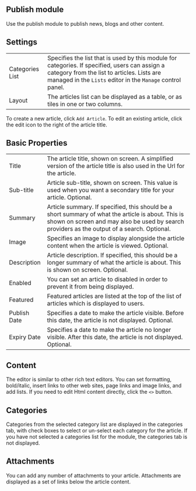 ## Publish module
Use the publish module to publish news, blogs and other content.

## Settings
|                     |                                                                                      |
|---------------------|--------------------------------------------------------------------------------------|
| Categories List     | Specifies the list that is used by this module for categories.  If specified, users can assign a category from the list to articles. Lists are managed in the `Lists` editor in the `Manage` control panel.  |
| Layout              | The articles list can be displayed as a table, or as tiles in one or two columns.  |

To create a new article, click `Add Article`.  To edit an existing article, click the edit icon to the right of the article title.  

## Basic Properties
|                     |                                                                                      |
|---------------------|--------------------------------------------------------------------------------------|
| Title               | The article title, shown on screen.  A simplified version of the article title is also used in the Url for the article.  |
| Sub-title           | Article sub-title, shown on screen.  This value is used when you want a secondary title for your article.  Optional.  |
| Summary             | Article summary.  If specified, this should be a short summary of what the article is about.  This is shown on screen and may also be used by search providers as the output of a search.  Optional. |
| Image               | Specifies an image to display alongside the article content when the article is viewed.  Optional.  |
| Description         | Article description.  If specified, this should be a longer summary of what the article is about.  This is shown on screen.  Optional.  |
| Enabled             | You can set an article to disabled in order to prevent it from being displayed.  |
| Featured            | Featured articles are listed at the top of the list of articles which is displayed to users.  |
| Publish Date        | Specifies a date to make the article visible.  Before this date, the article is not displayed.  Optional.  |
| Expiry Date         | Specifies a date to make the article no longer visible.  After this date, the article is not displayed.  Optional.  |

## Content
The editor is similar to other rich text editors.  You can set formatting, bold/italic, insert links to other web sites, page links and image 
links, and add lists.  If you need to edit Html content directly, click the `<>` button.

## Categories
Categories from the selected category list are displayed in the categories tab, with check boxes to select or un-select each category for the article.  If you have
not selected a categories list for the module, the categories tab is not displayed. 

## Attachments
You can add any number of attachments to your article.  Attachments are displayed as a set of links below the article content.
